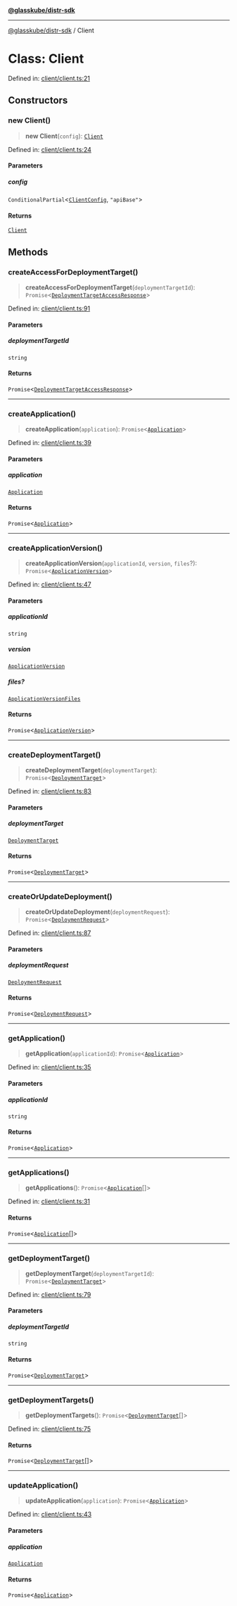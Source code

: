 [**@glasskube/distr-sdk**](../README.md)

***

[@glasskube/distr-sdk](../README.md) / Client

# Class: Client

Defined in: [client/client.ts:21](https://github.com/glasskube/distr/blob/1c5d885406264f4301a9de61610438b702cea814/sdk/js/src/client/client.ts#L21)

## Constructors

### new Client()

> **new Client**(`config`): [`Client`](Client.md)

Defined in: [client/client.ts:24](https://github.com/glasskube/distr/blob/1c5d885406264f4301a9de61610438b702cea814/sdk/js/src/client/client.ts#L24)

#### Parameters

##### config

`ConditionalPartial`\<[`ClientConfig`](../type-aliases/ClientConfig.md), `"apiBase"`\>

#### Returns

[`Client`](Client.md)

## Methods

### createAccessForDeploymentTarget()

> **createAccessForDeploymentTarget**(`deploymentTargetId`): `Promise`\<[`DeploymentTargetAccessResponse`](../interfaces/DeploymentTargetAccessResponse.md)\>

Defined in: [client/client.ts:91](https://github.com/glasskube/distr/blob/1c5d885406264f4301a9de61610438b702cea814/sdk/js/src/client/client.ts#L91)

#### Parameters

##### deploymentTargetId

`string`

#### Returns

`Promise`\<[`DeploymentTargetAccessResponse`](../interfaces/DeploymentTargetAccessResponse.md)\>

***

### createApplication()

> **createApplication**(`application`): `Promise`\<[`Application`](../interfaces/Application.md)\>

Defined in: [client/client.ts:39](https://github.com/glasskube/distr/blob/1c5d885406264f4301a9de61610438b702cea814/sdk/js/src/client/client.ts#L39)

#### Parameters

##### application

[`Application`](../interfaces/Application.md)

#### Returns

`Promise`\<[`Application`](../interfaces/Application.md)\>

***

### createApplicationVersion()

> **createApplicationVersion**(`applicationId`, `version`, `files`?): `Promise`\<[`ApplicationVersion`](../interfaces/ApplicationVersion.md)\>

Defined in: [client/client.ts:47](https://github.com/glasskube/distr/blob/1c5d885406264f4301a9de61610438b702cea814/sdk/js/src/client/client.ts#L47)

#### Parameters

##### applicationId

`string`

##### version

[`ApplicationVersion`](../interfaces/ApplicationVersion.md)

##### files?

[`ApplicationVersionFiles`](../type-aliases/ApplicationVersionFiles.md)

#### Returns

`Promise`\<[`ApplicationVersion`](../interfaces/ApplicationVersion.md)\>

***

### createDeploymentTarget()

> **createDeploymentTarget**(`deploymentTarget`): `Promise`\<[`DeploymentTarget`](../interfaces/DeploymentTarget.md)\>

Defined in: [client/client.ts:83](https://github.com/glasskube/distr/blob/1c5d885406264f4301a9de61610438b702cea814/sdk/js/src/client/client.ts#L83)

#### Parameters

##### deploymentTarget

[`DeploymentTarget`](../interfaces/DeploymentTarget.md)

#### Returns

`Promise`\<[`DeploymentTarget`](../interfaces/DeploymentTarget.md)\>

***

### createOrUpdateDeployment()

> **createOrUpdateDeployment**(`deploymentRequest`): `Promise`\<[`DeploymentRequest`](../interfaces/DeploymentRequest.md)\>

Defined in: [client/client.ts:87](https://github.com/glasskube/distr/blob/1c5d885406264f4301a9de61610438b702cea814/sdk/js/src/client/client.ts#L87)

#### Parameters

##### deploymentRequest

[`DeploymentRequest`](../interfaces/DeploymentRequest.md)

#### Returns

`Promise`\<[`DeploymentRequest`](../interfaces/DeploymentRequest.md)\>

***

### getApplication()

> **getApplication**(`applicationId`): `Promise`\<[`Application`](../interfaces/Application.md)\>

Defined in: [client/client.ts:35](https://github.com/glasskube/distr/blob/1c5d885406264f4301a9de61610438b702cea814/sdk/js/src/client/client.ts#L35)

#### Parameters

##### applicationId

`string`

#### Returns

`Promise`\<[`Application`](../interfaces/Application.md)\>

***

### getApplications()

> **getApplications**(): `Promise`\<[`Application`](../interfaces/Application.md)[]\>

Defined in: [client/client.ts:31](https://github.com/glasskube/distr/blob/1c5d885406264f4301a9de61610438b702cea814/sdk/js/src/client/client.ts#L31)

#### Returns

`Promise`\<[`Application`](../interfaces/Application.md)[]\>

***

### getDeploymentTarget()

> **getDeploymentTarget**(`deploymentTargetId`): `Promise`\<[`DeploymentTarget`](../interfaces/DeploymentTarget.md)\>

Defined in: [client/client.ts:79](https://github.com/glasskube/distr/blob/1c5d885406264f4301a9de61610438b702cea814/sdk/js/src/client/client.ts#L79)

#### Parameters

##### deploymentTargetId

`string`

#### Returns

`Promise`\<[`DeploymentTarget`](../interfaces/DeploymentTarget.md)\>

***

### getDeploymentTargets()

> **getDeploymentTargets**(): `Promise`\<[`DeploymentTarget`](../interfaces/DeploymentTarget.md)[]\>

Defined in: [client/client.ts:75](https://github.com/glasskube/distr/blob/1c5d885406264f4301a9de61610438b702cea814/sdk/js/src/client/client.ts#L75)

#### Returns

`Promise`\<[`DeploymentTarget`](../interfaces/DeploymentTarget.md)[]\>

***

### updateApplication()

> **updateApplication**(`application`): `Promise`\<[`Application`](../interfaces/Application.md)\>

Defined in: [client/client.ts:43](https://github.com/glasskube/distr/blob/1c5d885406264f4301a9de61610438b702cea814/sdk/js/src/client/client.ts#L43)

#### Parameters

##### application

[`Application`](../interfaces/Application.md)

#### Returns

`Promise`\<[`Application`](../interfaces/Application.md)\>
